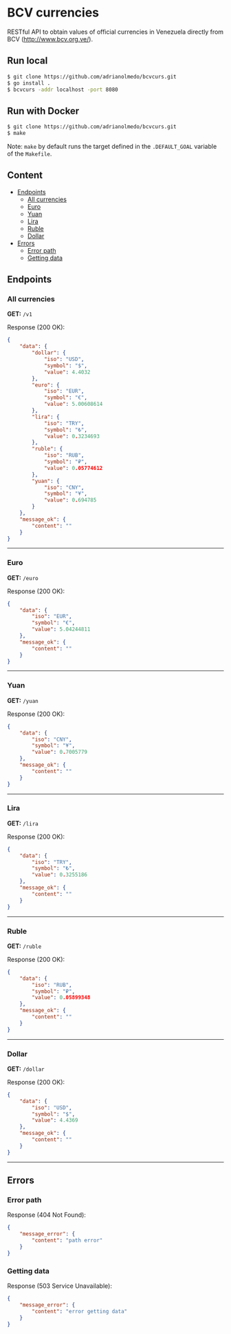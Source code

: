 # BCV currencies

RESTful API to obtain values of official currencies in Venezuela directly from BCV (http://www.bcv.org.ve/).

## Run local

```bash
$ git clone https://github.com/adrianolmedo/bcvcurs.git
$ go install .
$ bcvcurs -addr localhost -port 8080
```

## Run with Docker

```bash
$ git clone https://github.com/adrianolmedo/bcvcurs.git
$ make
```

Note: `make` by default runs the target defined in the `.DEFAULT_GOAL` variable of the `Makefile`.

## Content

* [Endpoints](#endpoints)
    * [All currencies](#all-currencies)
    * [Euro](#euro)
    * [Yuan](#yuan)
    * [Lira](#lira)
    * [Ruble](#ruble)
    * [Dollar](#dollar)
* [Errors](#errors)
  * [Error path](#error-path)
  * [Getting data](#getting-data)

## Endpoints

### **All currencies**

**GET:** `/v1`

Response (200 OK):

```json
{
    "data": {
        "dollar": {
            "iso": "USD",
            "symbol": "$",
            "value": 4.4032
        },
        "euro": {
            "iso": "EUR",
            "symbol": "€",
            "value": 5.00608614
        },
        "lira": {
            "iso": "TRY",
            "symbol": "₺",
            "value": 0.3234693
        },
        "ruble": {
            "iso": "RUB",
            "symbol": "₽",
            "value": 0.05774612
        },
        "yuan": {
            "iso": "CNY",
            "symbol": "¥",
            "value": 0.694785
        }
    },
    "message_ok": {
        "content": ""
    }
}
```

---

### **Euro**

**GET:** `/euro`

Response (200 OK):

```json
{
    "data": {
        "iso": "EUR",
        "symbol": "€",
        "value": 5.04244811
    },
    "message_ok": {
        "content": ""
    }
}
```

---

### **Yuan**

**GET:** `/yuan`

Response (200 OK):

```json
{
    "data": {
        "iso": "CNY",
        "symbol": "¥",
        "value": 0.7005779
    },
    "message_ok": {
        "content": ""
    }
}
```

---

### **Lira**

**GET:** `/lira`

Response (200 OK):

```json
{
    "data": {
        "iso": "TRY",
        "symbol": "₺",
        "value": 0.3255186
    },
    "message_ok": {
        "content": ""
    }
}
```

---

### **Ruble**

**GET:** `/ruble`

Response (200 OK):

```json
{
    "data": {
        "iso": "RUB",
        "symbol": "₽",
        "value": 0.05899348
    },
    "message_ok": {
        "content": ""
    }
}
```

---

### **Dollar**

**GET:** `/dollar`

Response (200 OK):

```json
{
    "data": {
        "iso": "USD",
        "symbol": "$",
        "value": 4.4369
    },
    "message_ok": {
        "content": ""
    }
}
```

---

## **Errors**

### **Error path**

Response (404 Not Found):

```json
{
    "message_error": {
        "content": "path error"
    }
}
```

### **Getting data**

Response (503 Service Unavailable):

```json
{
    "message_error": {
        "content": "error getting data"
    }
}
```